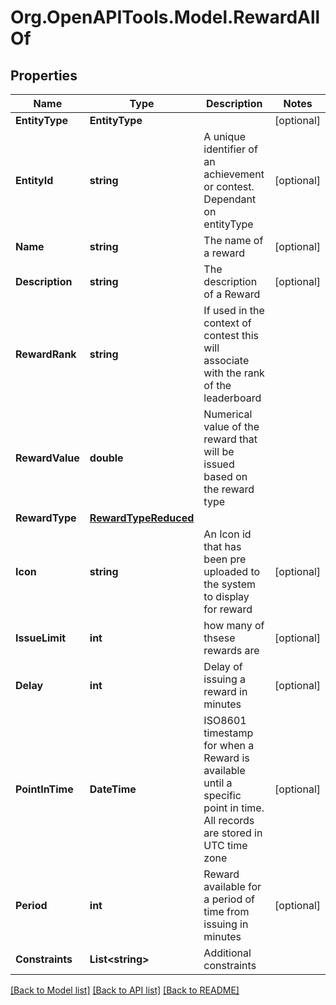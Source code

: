 
# Org.OpenAPITools.Model.RewardAllOf

## Properties

Name | Type | Description | Notes
------------ | ------------- | ------------- | -------------
**EntityType** | **EntityType** |  | [optional] 
**EntityId** | **string** | A unique identifier of an achievement or contest. Dependant on entityType | [optional] 
**Name** | **string** | The name of a reward | [optional] 
**Description** | **string** | The description of a Reward | [optional] 
**RewardRank** | **string** | If used in the context of contest this will associate with the rank of the leaderboard | 
**RewardValue** | **double** | Numerical value of the reward that will be issued based on the reward type | 
**RewardType** | [**RewardTypeReduced**](RewardTypeReduced.md) |  | 
**Icon** | **string** | An Icon id that has been pre uploaded to the system to display for reward | [optional] 
**IssueLimit** | **int** | how many of thsese rewards are | [optional] 
**Delay** | **int** | Delay of issuing a reward in minutes | [optional] 
**PointInTime** | **DateTime** | ISO8601 timestamp for when a Reward is available until a specific point in time. All records are stored in UTC time zone | [optional] 
**Period** | **int** | Reward available for a period of time from issuing in minutes | [optional] 
**Constraints** | **List&lt;string&gt;** | Additional constraints | 

[[Back to Model list]](../README.md#documentation-for-models)
[[Back to API list]](../README.md#documentation-for-api-endpoints)
[[Back to README]](../README.md)

